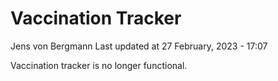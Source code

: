 Vaccination Tracker
================
Jens von Bergmann
Last updated at 27 February, 2023 - 17:07

Vaccination tracker is no longer functional.
